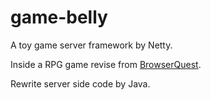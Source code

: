# game-belly

A toy game server framework by Netty. 

Inside a RPG game revise from [BrowserQuest](https://github.com/mozilla/BrowserQuest).

Rewrite server side code by Java. 
